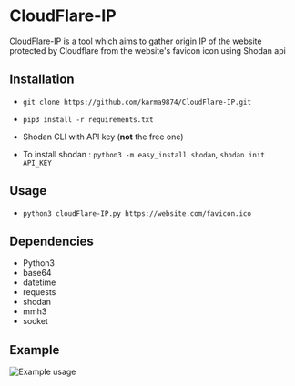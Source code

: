 # CloudFlare-IP

CloudFlare-IP is a tool which aims to gather origin IP of the website protected by Cloudflare from the website's favicon icon using Shodan api

## Installation
- `git clone https://github.com/karma9874/CloudFlare-IP.git`

- `pip3 install -r requirements.txt`

- Shodan CLI with API key (**not** the free one)

- To install shodan :
``python3 -m easy_install shodan``,
``shodan init API_KEY ``  


## Usage
- `python3 cloudFlare-IP.py https://website.com/favicon.ico`


## Dependencies
* Python3
* base64
* datetime
* requests
* shodan
* mmh3
* socket

## Example
![Example usage](https://github.com/karma9874/CloudFlare-IP/blob/master/example.JPG "Example usage")

